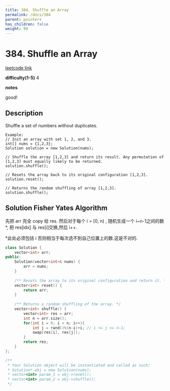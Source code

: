 ```yaml
---
title: 384. Shuffle an Array
permalink: /docs/384
parent: pointers
has_children: false
weight: 99
---
```

# 384. Shuffle an Array
[leetcode link](https://leetcode.com/problems/shuffle-an-array/)

**difficulty(1-5)** 
4

**notes**   

good!

## Description
Shuffle a set of numbers without duplicates.
```
Example:
// Init an array with set 1, 2, and 3.
int[] nums = {1,2,3};
Solution solution = new Solution(nums);

// Shuffle the array [1,2,3] and return its result. Any permutation of [1,2,3] must equally likely to be returned.
solution.shuffle();

// Resets the array back to its original configuration [1,2,3].
solution.reset();

// Returns the random shuffling of array [1,2,3].
solution.shuffle();
```
## Solution Fisher Yates Algorithm
先把 arr 完全 copy 给 res. 然后对于每个 i = [0, n) , 随机生成一个 i~n-1之间的数*, 把 res[idx] 与 res[i]交换,然后 i++. 

*此处必须包括 i 否则相当于每次选不到自己位置上的数.这是不对的.

```c++
class Solution {
    vector<int> arr;
public:
    Solution(vector<int>& nums) {
        arr = nums;
    }
    
    /** Resets the array to its original configuration and return it. */
    vector<int> reset() {
        return arr;
    }
    
    /** Returns a random shuffling of the array. */
    vector<int> shuffle() {
        vector<int> res = arr;
        int n = arr.size();
        for(int i = 0; i < n; i++){
            int j = rand()%(n-i)+i; // i <= j <= n-1;
            swap(res[i], res[j]);
        }
        return res;
    }
};

/**
 * Your Solution object will be instantiated and called as such:
 * Solution* obj = new Solution(nums);
 * vector<int> param_1 = obj->reset();
 * vector<int> param_2 = obj->shuffle();
 */
```

<!-- 
Default label
{: .label }

Blue label
{: .label .label-blue }

Stable
{: .label .label-green }

New release
{: .label .label-purple }

Coming soon
{: .label .label-yellow }

Deprecated
{: .label .label-red } -->
